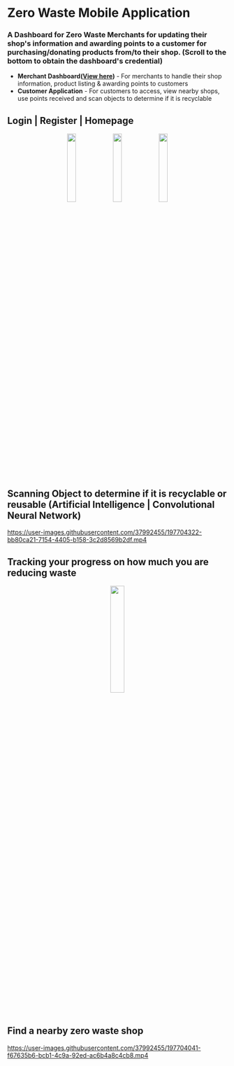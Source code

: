 # Zero Waste Mobile Application

### A Dashboard for Zero Waste Merchants for updating their shop's information and awarding points to a customer for purchasing/donating products from/to their shop. (Scroll to the bottom to obtain the dashboard's credential)

- **Merchant Dashboard([View here](https://github.com/lihao-ng/zwm#readme))** - For merchants to handle their shop information, product listing & awarding points to customers
- **Customer Application** - For customers to access, view nearby shops, use points received and scan objects to determine if it is recyclable

## Login | Register | Homepage
<p align="middle">
  <img src="https://user-images.githubusercontent.com/37992455/197701562-e2b6c3ba-0fd8-4002-97ac-9d75f7045774.png" width="20%" />
  <img src="https://user-images.githubusercontent.com/37992455/197702050-774e8d8b-272b-488e-a821-3603ccc0a565.png" width="20%" /> 
  <img src="https://user-images.githubusercontent.com/37992455/197702106-65b0000a-0561-4838-b3c5-a99dfb61bf49.png" width="20%" />
</p>

## Scanning Object to determine if it is recyclable or reusable (Artificial Intelligence | Convolutional Neural Network)
https://user-images.githubusercontent.com/37992455/197704322-bb80ca21-7154-4405-b158-3c2d8569b2df.mp4

## Tracking your progress on how much you are reducing waste
<p align="middle">
  <img src="https://user-images.githubusercontent.com/37992455/197703769-9636dd2a-37f4-4c68-aced-bc0f4e38353f.png" width="25%" />
</p>

## Find a nearby zero waste shop
https://user-images.githubusercontent.com/37992455/197704041-f67635b6-bcb1-4c9a-92ed-ac6b4a8c4cb8.mp4
